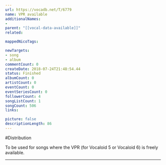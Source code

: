 ```yaml
---
url: https://vocadb.net/T/6779
name: VPR available
additionalNames: 
- 
parent: "[[vocal-data-available]]"
related:

mappedNicoTags:

newTargets:
- song
- album
commentCount: 0
createDate: 2018-07-24T21:48:54.44
status: Finished
albumCount: 0
artistCount: 0
eventCount: 0
eventSeriesCount: 0
followerCount: 4
songListCount: 1
songCount: 506
links: 

picture: false
descriptionLength: 86
---
```


#Distribution

To be used for songs where the VPR (for Vocaloid 5 or Vocaloid 6) is freely available.

---

